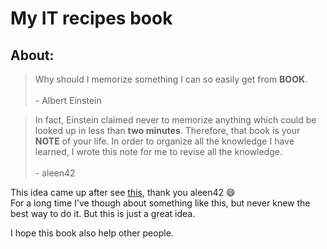 # My IT recipes book

## About:
> Why should I memorize something I can so easily get from **BOOK**. <br/><br/> - Albert Einstein

>In fact, Einstein claimed never to memorize anything which could be looked up in less than **two minutes**. Therefore, that book is your **NOTE** of your life. In order to organize all the knowledge I have learned, I wrote this note for me to revise all the knowledge. <br/><br/> - aleen42

This idea came up after see [this](https://github.com/aleen42/PersonalWiki), thank you aleen42 :smile: <br/>
For a long time I've though about something like this, but never knew the best way to do it. But this is just a great idea.

I hope this book also help other people.

